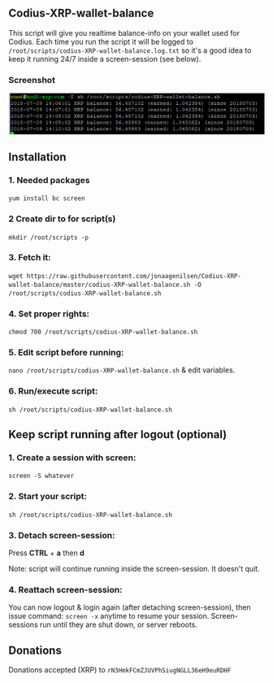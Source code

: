 ## Codius-XRP-wallet-balance
This script will give you realtime balance-info on your wallet used for Codius. Each time you run the script it will be logged to `/root/scripts/codius-XRP-wallet-balance.log.txt` so it's a good idea to keep it running 24/7 inside a screen-session (see below).

### Screenshot
![screen](https://github.com/jonaagenilsen/Codius-XRP-wallet-balance/blob/master/codius-XRP-wallet-balance.png)

## Installation
### 1. Needed packages
`yum install bc screen`

### 2 Create dir to for script(s)
`mkdir /root/scripts -p`

### 3. Fetch it:
`wget https://raw.githubusercontent.com/jonaagenilsen/Codius-XRP-wallet-balance/master/codius-XRP-wallet-balance.sh -O /root/scripts/codius-XRP-wallet-balance.sh`

### 4. Set proper rights:
`chmod 700 /root/scripts/codius-XRP-wallet-balance.sh`

### 5. Edit script before running:
`nano /root/scripts/codius-XRP-wallet-balance.sh` & edit variables.

### 6. Run/execute script:
`sh /root/scripts/codius-XRP-wallet-balance.sh`


## Keep script running after logout (optional)
### 1. Create a session with screen:
`screen -S whatever`

### 2. Start your script:
`sh /root/scripts/codius-XRP-wallet-balance.sh`

### 3. Detach screen-session:
Press **CTRL** + **a** then **d**

Note: script will continue running inside the screen-session. It doesn't quit.

### 4. Reattach screen-session:
You can now logout & login again (after detaching screen-session), then issue command: `screen -x` anytime to resume your session. Screen-sessions run until they are shut down, or server reboots. 

## Donations
Donations accepted (XRP) to `rN3HmkFCmZJUVPhSiugNGLL36eH9euRDHF`
